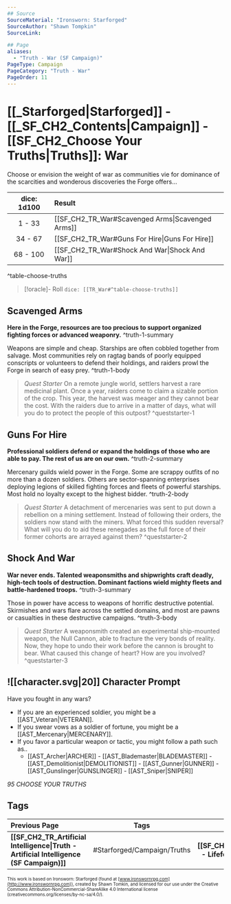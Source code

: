 ```yaml
---
## Source
SourceMaterial: "Ironsworn: Starforged"
SourceAuthor: "Shawn Tompkin"
SourceLink: 

## Page
aliases:
  - "Truth - War (SF Campaign)"
PageType: Campaign
PageCategory: "Truth - War"
PageOrder: 11
---
```

# [[_Starforged|Starforged]] - [[_SF_CH2_Contents|Campaign]] - [[SF_CH2_Choose Your Truths|Truths]]: War
Choose or envision the weight of war as communities vie for dominance of the scarcities and wonderous discoveries the Forge offers...

| dice: 1d100 | Result |
| :---: |:--- |
| 1 - 33 | [[SF_CH2_TR_War#Scavenged Arms\|Scavenged Arms]] |
| 34 - 67 | [[SF_CH2_TR_War#Guns For Hire\|Guns For Hire]] |
| 68 - 100 | [[SF_CH2_TR_War#Shock And War\|Shock And War]] |
^table-choose-truths

> [!oracle]- Roll
> `dice: [[TR_War#^table-choose-truths]]`

## Scavenged Arms
**Here in the Forge, resources are too precious to support organized fighting forces or advanced weaponry.** ^truth-1-summary
 
Weapons are simple and cheap. Starships are often cobbled together from salvage. Most communities rely on ragtag bands of poorly equipped conscripts or volunteers to defend their holdings, and raiders prowl the Forge in search of easy prey. ^truth-1-body

> _Quest Starter_
> On a remote jungle world, settlers harvest a rare medicinal plant. Once a year, raiders come to claim a sizable portion of the crop. This year, the harvest was meager and they cannot bear the cost. With the raiders due to arrive in a matter of days, what will you do to protect the people of this outpost? ^queststarter-1

## Guns For Hire
**Professional soldiers defend or expand the holdings of those who are able to pay. The rest of us are on our own.** ^truth-2-summary
 
Mercenary guilds wield power in the Forge. Some are scrappy outfits of no more than a dozen soldiers. Others are sector-spanning enterprises deploying legions of skilled fighting forces and fleets of powerful starships. Most hold no loyalty except to the highest bidder. ^truth-2-body

> _Quest Starter_
> A detachment of mercenaries was sent to put down a rebellion on a mining settlement. Instead of following their orders, the soldiers now stand with the miners. What forced this sudden reversal? What will you do to aid these renegades as the full force of their former cohorts are arrayed against them? ^queststarter-2

## Shock And War
**War never ends. Talented weaponsmiths and shipwrights craft deadly, high-tech tools of destruction. Dominant factions wield mighty fleets and battle-hardened troops.** ^truth-3-summary
 
Those in power have access to weapons of horrific destructive potential. Skirmishes and wars flare across the settled domains, and most are pawns or casualties in these destructive campaigns. ^truth-3-body

> _Quest Starter_
> A weaponsmith created an experimental ship-mounted weapon, the Null Cannon, able to fracture the very bonds of reality. Now, they hope to undo their work before the cannon is brought to bear. What caused this change of heart? How are you involved? ^queststarter-3

## ![[character.svg|20]] Character Prompt
Have you fought in any wars?
- If you are an experienced soldier, you might be a [[AST_Veteran|VETERAN]].
- If you swear vows as a soldier of fortune, you might be a [[AST_Mercenary|MERCENARY]].
- If you favor a particular weapon or tactic, you might follow a path such as..
	- [[AST_Archer|ARCHER]] - [[AST_Blademaster|BLADEMASTER]] - [[AST_Demolitionist|DEMOLITIONIST]] - [[AST_Gunner|GUNNER]] - [[AST_Gunslinger|GUNSLINGER]] - [[AST_Sniper|SNIPER]]	

*95 CHOOSE YOUR TRUTHS*

## Tags
| Previous Page | Tags | Next Page |
|:--- |:---:| ---:|
| **[[SF_CH2_TR_Artificial Intelligence\|Truth - Artificial Intelligence (SF Campaign)]]** | #Starforged/Campaign/Truths | **[[SF_CH2_TR_Lifeforms\|Truth - Lifeforms (SF Campaign)]]** |

<font size=-2>This work is based on Ironsworn: Starforged (found at [www.ironswornrpg.com](http://www.ironswornrpg.com)), created by Shawn Tomkin, and licensed for our use under the Creative Commons Attribution-NonCommercial-ShareAlike 4.0 International license  (creativecommons.org/licenses/by-nc-sa/4.0/).</font>